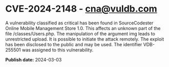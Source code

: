 # CVE-2024-2148 - cna@vuldb.com

A vulnerability classified as critical has been found in SourceCodester Online Mobile Management Store 1.0. This affects an unknown part of the file /classes/Users.php. The manipulation of the argument img leads to unrestricted upload. It is possible to initiate the attack remotely. The exploit has been disclosed to the public and may be used. The identifier VDB-255501 was assigned to this vulnerability.

**Publish date:** 2024-03-03
